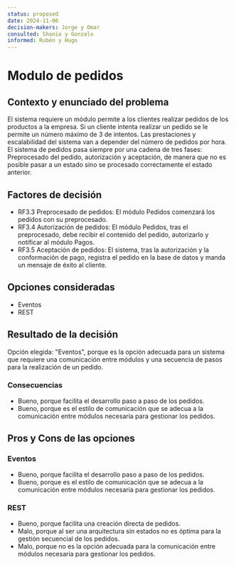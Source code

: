 ```yaml
---
status: proposed
date: 2024-11-06
decision-makers: Jorge y Omar
consulted: Shania y Gonzalo
informed: Rubén y Hugo
---
```


# Modulo de pedidos 

## Contexto y enunciado del problema

El sistema requiere un módulo permite a los clientes realizar pedidos de los productos a la empresa. Si un cliente intenta realizar un pedido se le permite un número máximo de 3 de intentos. Las prestaciones y escalabilidad del sistema van a depender del número de pedidos por hora. El sistema de pedidos pasa siempre por una cadena de tres fases: Preprocesado del pedido, autorización y aceptación, de manera que no es posible pasar a un estado sino se procesado correctamente el estado anterior.

## Factores de decisión

* RF3.3 Preprocesado de pedidos: El módulo Pedidos comenzará los pedidos con su preprocesado. 
* RF3.4 Autorización de pedidos: El módulo Pedidos, tras el preprocesado, debe recibir el contenido del pedido, autorizarlo y notificar al módulo Pagos.
* RF3.5 Aceptación de pedidos: El sistema, tras la autorización y la conformación de pago, registra el pedido en la base de datos y manda un mensaje de éxito al cliente.

## Opciones consideradas

* Eventos
* REST

## Resultado de la decisión

Opción elegida: "Eventos", porque es la opción adecuada para un sistema que requiere una comunicación entre módulos y una secuencia de pasos para la realización de un pedido.

### Consecuencias

* Bueno, porque facilita el desarrollo paso a paso de los pedidos.
* Bueno, porque es el estilo de comunicación que se adecua a la comunicación entre módulos necesaria para gestionar los pedidos.

## Pros y Cons de las opciones

### Eventos

* Bueno, porque facilita el desarrollo paso a paso de los pedidos.
* Bueno, porque es el estilo de comunicación que se adecua a la comunicación entre módulos necesaria para gestionar los pedidos.

### REST

* Bueno, porque facilita una creación directa de pedidos.
* Malo, porque al ser una arquitectura sin estados no es óptima para la gestión secuencial de los pedidos.
* Malo, porque no es la opción adecuada para la comunicación entre módulos necesaria para gestionar los pedidos.
